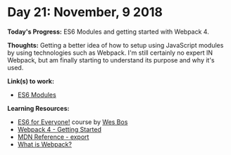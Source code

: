 # Day 21: November, 9 2018

**Today's Progress:** ES6 Modules and getting started with Webpack 4.

**Thoughts:** Getting a better idea of how to setup using JavaScript modules by using technologies such as Webpack. I'm still certainly no expert IN Webpack, but am finally starting to understand its purpose and why it's used.

**Link(s) to work:**
* [ES6 Modules](https://github.com/mccoyrjm/100-days-of-code/tree/master/work/es6modules)

**Learning Resources:**
* [ES6 for Everyone!](https://es6.io/) course by [Wes Bos](https://wesbos.com/)
* [Webpack 4 - Getting Started](https://webpack.js.org/guides/getting-started/)
* [MDN Reference - export](https://developer.mozilla.org/en-US/docs/web/javascript/reference/statements/export)
* [What is Webpack?](https://www.youtube.com/watch?v=nfmvexyoHXE)